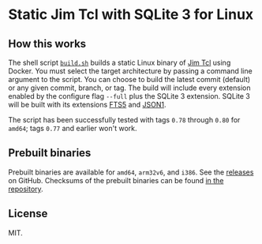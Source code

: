 # Static Jim Tcl with SQLite 3 for Linux

## How this works

The shell script [`build.sh`](build.sh) builds a static Linux binary of [Jim Tcl](https://github.com/msteveb/jimtcl) using Docker.  You must select the target architecture by passing a command line argument to the script.  You can choose to build the latest commit (default) or any given commit, branch, or tag.  The build will include every extension enabled by the configure flag `--full` plus the SQLite 3 extension.  SQLite 3 will be built with its extensions [FTS5](https://www.sqlite.org/fts5.html) and [JSON1](https://www.sqlite.org/json1.html).

The script has been successfully tested with tags `0.78` through `0.80` for `amd64`; tags `0.77` and earlier won't work.

## Prebuilt binaries

Prebuilt binaries are available for `amd64`, `arm32v6`, and `i386`.  See the [releases](https://github.com/dbohdan/jimsh-static/releases) on GitHub.  Checksums of the prebuilt binaries can be found [in the repository](SHA256SUMS).

## License

MIT.

